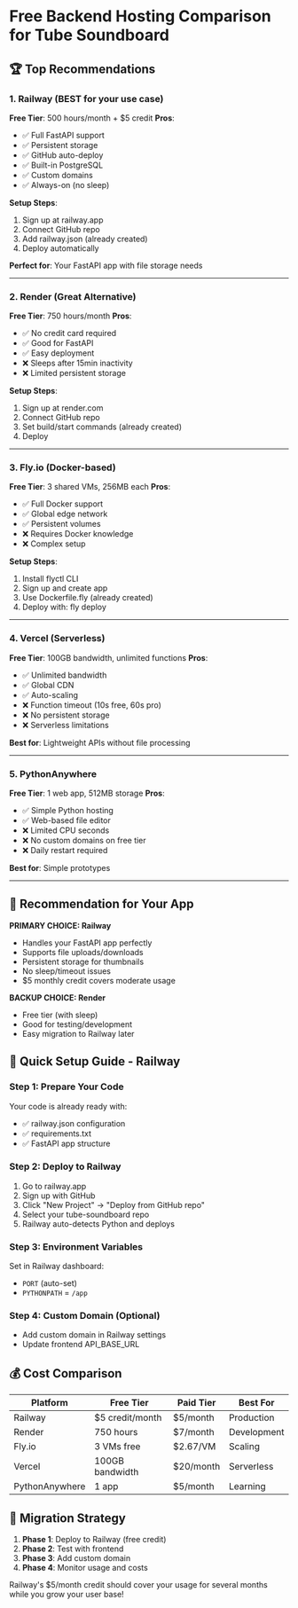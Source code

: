 # Free Backend Hosting Comparison for Tube Soundboard

## 🏆 Top Recommendations

### 1. Railway (BEST for your use case)
**Free Tier**: 500 hours/month + $5 credit
**Pros**: 
- ✅ Full FastAPI support
- ✅ Persistent storage 
- ✅ GitHub auto-deploy
- ✅ Built-in PostgreSQL
- ✅ Custom domains
- ✅ Always-on (no sleep)

**Setup Steps**:
1. Sign up at railway.app
2. Connect GitHub repo
3. Add railway.json (already created)
4. Deploy automatically

**Perfect for**: Your FastAPI app with file storage needs

---

### 2. Render (Great Alternative)
**Free Tier**: 750 hours/month
**Pros**:
- ✅ No credit card required
- ✅ Good for FastAPI
- ✅ Easy deployment
- ❌ Sleeps after 15min inactivity
- ❌ Limited persistent storage

**Setup Steps**:
1. Sign up at render.com
2. Connect GitHub repo  
3. Set build/start commands (already created)
4. Deploy

---

### 3. Fly.io (Docker-based)
**Free Tier**: 3 shared VMs, 256MB each
**Pros**:
- ✅ Full Docker support
- ✅ Global edge network
- ✅ Persistent volumes
- ❌ Requires Docker knowledge
- ❌ Complex setup

**Setup Steps**:
1. Install flyctl CLI
2. Sign up and create app
3. Use Dockerfile.fly (already created)
4. Deploy with: fly deploy

---

### 4. Vercel (Serverless)
**Free Tier**: 100GB bandwidth, unlimited functions
**Pros**:
- ✅ Unlimited bandwidth
- ✅ Global CDN
- ✅ Auto-scaling
- ❌ Function timeout (10s free, 60s pro)
- ❌ No persistent storage
- ❌ Serverless limitations

**Best for**: Lightweight APIs without file processing

---

### 5. PythonAnywhere
**Free Tier**: 1 web app, 512MB storage
**Pros**:
- ✅ Simple Python hosting
- ✅ Web-based file editor
- ❌ Limited CPU seconds
- ❌ No custom domains on free tier
- ❌ Daily restart required

**Best for**: Simple prototypes

---

## 🎯 Recommendation for Your App

**PRIMARY CHOICE: Railway**
- Handles your FastAPI app perfectly
- Supports file uploads/downloads
- Persistent storage for thumbnails
- No sleep/timeout issues
- $5 monthly credit covers moderate usage

**BACKUP CHOICE: Render**
- Free tier (with sleep)
- Good for testing/development
- Easy migration to Railway later

## 🚀 Quick Setup Guide - Railway

### Step 1: Prepare Your Code
Your code is already ready with:
- ✅ railway.json configuration
- ✅ requirements.txt
- ✅ FastAPI app structure

### Step 2: Deploy to Railway
1. Go to railway.app
2. Sign up with GitHub
3. Click "New Project" → "Deploy from GitHub repo"
4. Select your tube-soundboard repo
5. Railway auto-detects Python and deploys

### Step 3: Environment Variables
Set in Railway dashboard:
- `PORT` (auto-set)
- `PYTHONPATH` = `/app`

### Step 4: Custom Domain (Optional)
- Add custom domain in Railway settings
- Update frontend API_BASE_URL

## 💰 Cost Comparison

| Platform | Free Tier | Paid Tier | Best For |
|----------|-----------|-----------|----------|
| Railway | $5 credit/month | $5/month | Production |
| Render | 750 hours | $7/month | Development |
| Fly.io | 3 VMs free | $2.67/VM | Scaling |
| Vercel | 100GB bandwidth | $20/month | Serverless |
| PythonAnywhere | 1 app | $5/month | Learning |

## 🔄 Migration Strategy

1. **Phase 1**: Deploy to Railway (free credit)
2. **Phase 2**: Test with frontend
3. **Phase 3**: Add custom domain
4. **Phase 4**: Monitor usage and costs

Railway's $5/month credit should cover your usage for several months while you grow your user base!
